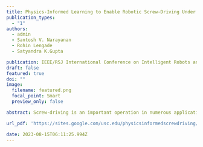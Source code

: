 ```yaml
---
title: Physics-Informed Learning to Enable Robotic Screw-Driving Under Hole Pose Uncertainties
publication_types:
  - "1"
authors:
  - admin
  - Santosh V. Narayanan
  - Rohin Lengade
  - Satyandra K.Gupta

publication: IEEE/RSJ International Conference on Intelligent Robots and Systems (IROS)
draft: false
featured: true
doi: ""
image:
  filename: featured.png
  focal_point: Smart
  preview_only: false

abstract: Screw-driving is an important operation in numerous applications. In many situations, hole pose cannot be estimated very accurately. Autonomous screw-driving cannot be performed by traditional industrial manipulators in position control mode when the hole pose uncertainty is high. This paper presents a mobile manipulator system for performing autonomous screw-driving in the presence of uncertainties in the hole estimates. It utilizes active compliance in the form of impedance control of the robot and passive compliance in the screwing driving tool to deal with uncertainties. We present a physics-informed machine learning approach to automatically characterize the motion of the screw tip and explain how this motion leads to successful operation in the presence of uncertainty. We also present an approach for detecting failure modes and taking corrective actions. Code and video is available at:https://sites.google.com/usc.edu/physicsinformedscrewdriving

url_pdf: 'https://sites.google.com/usc.edu/physicsinformedscrewdriving/paper'

date: 2023-08-15T06:11:25.994Z
---
```

